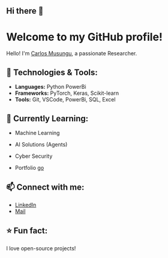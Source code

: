 ## Hi there 👋

# Welcome to my GitHub profile!

Hello! I'm [Carlos Musungu](https://github.com/mirrorline), a passionate Researcher.

## 🔧 Technologies & Tools:
- **Languages:** Python PowerBi
- **Frameworks:** PyTorch, Keras, Scikit-learn
- **Tools:** Git, VSCode, PowerBi, SQL, Excel



## 🚀 Currently Learning:
- Machine Learning
- AI Solutions (Agents)
- Cyber Security


- Portfolio [go](caloswanjal.wixsite.com/carloswanjala@gmail.com)
## 📫 Connect with me:
- [LinkedIn](https://www.linkedin.com/in/caloswanjala)
- [Mail](caloswanjala@gmail.com)

  


## ⭐️ Fun fact:
I love open-source projects!
















<!--
**mirrorline/mirrorline** is a ✨ _special_ ✨ repository because its `README.md` (this file) appears on your GitHub profile.

Here are some ideas to get you started:

- 🔭 I’m currently working on ...
- 🌱 I’m currently learning ...
- 👯 I’m looking to collaborate on ...
- 🤔 I’m looking for help with ...
- 💬 Ask me about ...
- 📫 How to reach me: ...
- 😄 Pronouns: ...
- ⚡ Fun fact: ...
-->
